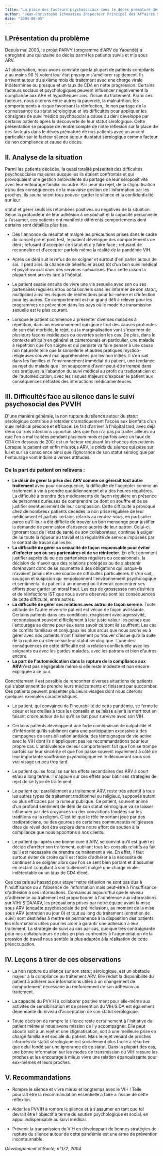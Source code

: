 ```yaml
---
title: "La place des facteurs psychosociaux dans le décès prématuré des patients sous ARV à Yaoundé"
author: "Jean-Christophe Tchouatieu Inspecteur Principal des Affaires Sociales, Responsable de l'équipe psychosociale, PARVY YAOUNDE, CAMEROUN"
date: "2004-08-05"
---
```


## I.Présentation du problème

Depuis mai 2003, le projet PARVY (programme d'ARV de Yaoundé) a enregistré une quinzaine de décès parmi les patients suivis et mis sous ARV.

A l'observation, nous avons constaté que la plupart de patients compliants à au moins 90 % voient leur état physique s'améliorer rapidement. Ils arrivent autour du sixième mois du traitement avec une charge virale indéterminée ou presque et un taux de CD4 en nette progression. Certains facteurs sociaux et psychologiques peuvent influencer négativement la compliance aux ARV et hypothéquer ainsi l'issue du traitement. Parmi ces facteurs, nous citerons entre autres la pauvreté, la malnutrition, les comportements à risque favorisant la réinfection,, le non partage de la connaissance du statut sérologique et les difficultés pour appliquer les consignes de suivi médico psychosocial à cause du déni développé par certains patients après la découverte de leur statut sérologique. Cette présentation se propose de rendre compte de notre réflexion sur la place de ces facteurs dans le décès prématuré de nos patients avec un accent particulier sur le facteur silence autour du statut sérologique comme facteur de non compliance et cause du décès.

## II. Analyse de la situation

Parmi les patients décédés, la quasi totalité présentait des difficultés psychosociales majeures auxquelles ils étaient confrontés et qui provoquaient une gestion ambivalente du partage de leur séropositivité avec leur entourage familial ou autre. Par peur du rejet, de la stigmatisation et/ou des conséquences de la mauvaise gestion de l'information par les proches, ils souhaitaient tous pouvoir garder le silence et la confidentialité sur leur

statut et gérer seuls les retombées positives ou négatives de la situation. Selon la profondeur de leur adhésion à ce souhait et la capacité personnelle à l'assumer, ces patients ont manifesté différents comportements dont certains sont détaillés plus bas.

*   Dès l'annonce du résultat et malgré les précautions prises dans le cadre du conseil pré et post test, le patient développe des comportements de déni ; refusant d'accepter ce statut et d'y faire face ; refusant de reconnaître et d'accepter parfois même la réalité de la pandémie VIH.

*   Après ce déni suit le refus de se soigner et surtout d'en parler autour de soi. Il perd ainsi la chance de bénéficier assez tôt d'un bon suivi médical et psychosocial dans des services spécialisés. Pour cette raison la plupart sont arrivés tard à l'hôpital.

*   Le patient essaie ensuite de vivre une vie sexuelle avec son ou ses partenaires réguliers et/ou occasionnels sans les informer de son statut, multipliant ainsi les risques de réinfections pour lui-même et d'infection pour les autres. Ce comportement est un grand défi à relever pour les programmes de prévention dans les pays où le mode de transmission sexuelle est le plus courant.

*   Lorsque le patient commence à présenter diverses maladies à répétition, dans un environnement qui ignore tout des causes profondes de son état morbide, le rejet, ou la marginalisation vont s'exprimer de plusieurs façons insidieuses ou ouvertes selon les cas. De plus, dans le contexte africain en général et camerounais en particulier, une maladie à répétition que l'on soigne et qui persiste va faire penser à une cause non naturelle telle que la sorcellerie et autres pratiques mystico-religieuses souvent mal appréhendées par les non initiés. Il s'en suit dans les familles et l'environnement immédiat du patient, une tendance au rejet du malade que l'on soupçonne d'avoir peut-être trempé dans ces pratiques, à l'abandon du suivi médical au profit du tradipraticien et de l'automédication, avec les risques majeurs d'exposer le patient aux conséquences néfastes des interactions médicamenteuses.

## III. Difficultés face au silence dans le suivi psychosocial des PVVIH

D'une manière générale, la non rupture du silence autour du statut sérologique contribue à retarder dramatiquement l'accès aux bienfaits d'un suivi médical précoce et efficace. Le fait d'arriver à l'hôpital tard, avec déjà deux ou trois infections opportunistes que l'on n'a pas pu traiter ailleurs ou que l'on a mal traitées pendant plusieurs mois et parfois avec un taux de CD4 en dessous de 200, est un facteur réduisant les chances des patients. Lorsque le patient est enfin mis sous ARV, le poids du silence qui pèse sur lui et sur sa conscience ainsi que l'ignorance de son statut sérologique par l'entourage vont induire diverses attitudes.

### De la part du patient on relèvera :

*   **Le désir de gérer la prise des ARV comme on gèrerait tout autre traitement** avec pour conséquence, la difficulté de l'accepter comme un traitement à vie à prendre quotidiennement et à des heures régulières. La difficulté à prendre des médicaments de façon régulière en présence de personnes curieuses de comprendre ce dont on souffre et de se justifier éventuellement de leur compassion. Cette difficulté a provoqué chez de nombreux patients décédés la non prise régulière de leur médicament et parfois certains retards au rendez-vous, en particulier parce qu'il leur a été difficile de trouver un bon mensonge pour justifier la demande de permission d'absence auprès de leur patron. Celui-ci, ignorant tout de l'état de santé de son collaborateur, continue à exiger de lui toute la rigueur au travail et la régularité de service imposées par le contrat de travail qui les lie.
*   **La difficulté de gérer sa sexualité de façon responsable pour éviter d'infecter son ou ses partenaires et de se réinfecter**. En effet comment justifier auprès du ou des partenaires réguliers ou occasionnels, la décision de n'avoir que des relations protégées ou de s'abstenir dorénavant donc de se soumettre à des obligations qui jusque-là n'avaient jamais été une source de difficultés particulières. Il s'en suit, soupçon et suspicion qui empoisonnent l'environnement psychologique et sentimental du patient à un moment où il devrait concentrer ses efforts pour garder un moral haut. Les cas de grossesses non désirées et de réinfections IST que nous avons observés sont les conséquences de cette difficulté, entre autres.
*   **La difficulté de gérer ses relations avec autrui de façon sereine**. Toute attitude de l'autre envers le patient est vécue de façon avilissante. Certains patients dans ces conditions, réagissent avec agressivité, reconnaissant souvent difficilement à leur juste valeur les peines que l'entourage se donne pour eux sans savoir ce dont ils souffrent. Les cas de conflits familiaux et conjugaux les plus ardus que nous avons eu à gérer avec nos patients n'ont finalement pu trouver d'issue qu'à la suite de la rupture du silence sur leur statut sérologique. L'une des conséquences de cette difficulté est la relation conflictuelle avec les soignants ou avec les gardes malades, avec les patrons et bien d'autres encore.
*   **La part de l'automédication dans la rupture de la compliance aux ARV**n'est pas négligeable même si elle reste modeste et non encore expliquée à ce jour.

Concrètement il est possible de rencontrer diverses situations de patients qui s'abstiennent de prendre leurs médicaments et finissent par succomber. Ces patients peuvent présenter plusieurs visages dont nous citerons quelques exemples caractéristiques.

*   Le patient, qui convaincu de l'incurabilité de cette pandémie, se ferme le coeur et les oreilles à tous les conseils et se laisse aller à la mort tout en faisant croire autour de lui qu'il se bat pour survivre avec son VIH.

*   Certains patients développent une forte combinaison de culpabilité et d'infériorité qu'ils subliment dans une participation excessive à des campagnes de sensibilisation antisida, des témoignages de vie active avec le VIH dont ils n'appliquent pas les recommandations pour leur propre cas. L'ambivalence de leur comportement fait que l'on se trompe parfois sur leur sincérité et que l'on passe souvent royalement à côté de leur importante souffrance psychologique en le découvrant sous son vrai visage un peu trop tard.

*   Le patient qui se focalise sur les effets secondaires des ARV à court et/ou à long terme. Il s'appuie sur ces effets pour bâtir ses stratégies de rejet de ce type de traitement.

*   Le patient qui parallèlement au traitement ARV, reste très attentif à tous les autres types de traitement traditionnel ou religieux, supposés autant ou plus efficaces par la rumeur publique. Ce patient, souvent animé d'un profond sentiment de déni de son statut sérologique va se laisser influencer par des croyances ou des convictions fondées sur les traditions ou la religion. C'est ici que le rôle important joué par des tradipraticiens, ou des gourous de certaines communautés religieuses dites du réveil doit être exploré dans notre effort de soutien à la compliance que nous apportons à nos clients.

*   Le patient qui après une bonne cure d'ARV, se convint qu'il est guéri et décide d'arrêter son traitement, oubliant tous les conseils relatifs au fait qu'il est nécessaire de prendre ce traitement à vie. En effet, il faut surtout éviter de croire qu'il est facile d'adhérer à la nécessité de continuer à se soigner alors que l'on se sent bien portant et d'assumer en restant compliant à son traitement malgré une charge virale indétectable ou un taux de CD4 élevé.

Ces cas pris au hasard pour étayer notre réflexion ne sont pas dus à l'insuffisance ou à l'absence de l'information mais peut-être à l'insuffisance d'adhésion à ces informations. Convaincus aujourd'hui que le niveau d'adhérence au traitement est proportionnel à l'adhérence aux informations sur VIH/ SIDA/ARV, les précautions prises par notre équipe avant la mise sous ARV (enquête psychosociale de pré inclusion), au moment de la mise sous ARV (entretien au jour 0) et tout au long du traitement (entretien de suivi) sont destinées à mettre en permanence à la disposition des patients les informations utiles pour les aider à garantir une adhésion à leur traitement. La stratégie de suivi au cas par cas, quoique très contraignante pour nos collaborateurs de plus en plus confrontés à l'augmentation de la pression de travail nous semble la plus adaptée à la réalisation de cette préoccupation.

## IV. Leçons à tirer de ces observations

*   La non rupture du silence sur son statut sérologique, est un obstacle majeur à la compliance au traitement ARV. Elle réduit la disponibilité du patient à adhérer aux informations utiles à un changement de comportement nécessaire au renforcement de son adhésion au traitement.

*   La capacité du PVVIH à collaborer positive ment pour elle-même aux activités de sensibilisation et de prévention du VIH/SIDA est également dépendante du niveau d'acceptation de son statut sérologique.

*   Toute décision de rompre le silence reste certainement à l'initiative du patient même si nous avons mission de l'y accompagner. Elle peut aboutir soit à un rejet et une stigmatisation, soit à une meilleure prise en charge familiale et sociale du patient. Mais le rejet venant de proches informés du statut sérologique est socialement plus facile à résorber que celui fondé sur une ignorance de ce statut. Dans la plupart des cas, une bonne information sur les modes de transmission du VIH rassure les proches et les encourage à mieux vivre une relation épanouissante pour eux-mêmes et leurs proches.

## V. Recommandations

*   Rompre le silence et vivre mieux et longtemps avec le VIH ! Telle pourrait être la recommandation essentielle à faire à l'issue de cette réflexion.

*   Aider les PVVIH à rompre le silence et à s'assumer en tant que tel devrait être l'objectif à terme du soutien psychologique et social, en appui indispensable au suivi médical.

*   Prévenir la transmission du VIH en développant de bonnes stratégies de rupture du silence autour de cette pandémie est une arme de prévention incontournable.

_Développement et Santé, n°172, 2004_